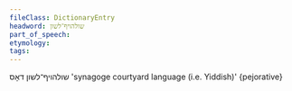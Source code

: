 ```yaml
---
fileClass: DictionaryEntry
headword: שולהויף־לשון
part_of_speech: 
etymology: 
tags: 
---
```

שולהויף־לשון
דאָס
'synagoge courtyard language (i.e. Yiddish)'
{pejorative}